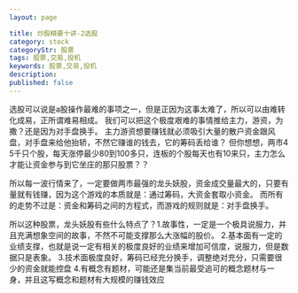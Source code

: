 ```yaml
---
layout: page

title: 炒股精要十讲-2选股
category: stock
categoryStr: 股票
tags: 股票,交易,投机
keywords: 股票,交易,投机
description:
published: false
---
```



选股可以说是a股操作最难的事项之一，但是正因为这事太难了，所以可以由难转化成易，正所谓难易相成。
我们可以把这个极度艰难的事情推给主力，游资，为撒？还是因为对手盘换手。
主力游资想要赚钱就必须吸引大量的散户资金跟风盘，对手盘来给他抬轿，不然它赚谁的钱去，它的筹码丢给谁？
但你想想，两市4 5千只个股，每天涨停最少80到100多只，连板的个股每天也有10来只，主力怎么才能让资金参与到它坐庄的那只股票？？

所以每一波行情来了，一定要做两市最强的龙头妖股，资金成交量最大的，只要有量就有钱赚，因为这个游戏的本质就是：通过筹码，大资金套取小资金。
而所有的走势不过是：资金和筹码之间的方程式，而游戏的规则就是：对手盘换手。

所以这种股票，龙头妖股有些什么特点了？1.故事性，一定是一个极具说服力，并且充满想象空间的故事，不然不可能支撑那么大涨幅的股价。
2.基本面有一定的业绩支撑，也就是说一定有相关的极度良好的业绩来增加可信度，说服力，但是数据只是表象。
3.技术面极度良好，筹码已经充分换手，调整绝对充分，只需要很少的资金就能控盘
4.有概念有题材，可能还是集当前最受追可的概念题材与一身，并且这写概念和题材有大规模的赚钱效应
